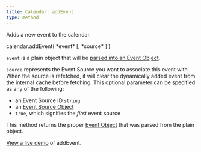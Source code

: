 ```yaml
---
title: Calendar::addEvent
type: method
---
```


Adds a new event to the calendar.

<div class='spec' markdown='1'>
calendar.addEvent( *event* [, *source* ] )
</div>

`event` is a plain object that will be [parsed into an Event Object](event-parsing).

`source` represents the Event Source you want to associate this event with. When the source is refetched, it will clear the dynamically added event from the internal cache before fetching. This optional parameter can be specified as any of the following:

- an Event Source ID `string`
- an [Event Source Object](event-source-object)
- `true`, which signifies the *first* event source

This method returns the proper [Event Object](event-object) that was parsed from the plain object.

[View a live demo](Calendar-addEvent-demo) of addEvent.
